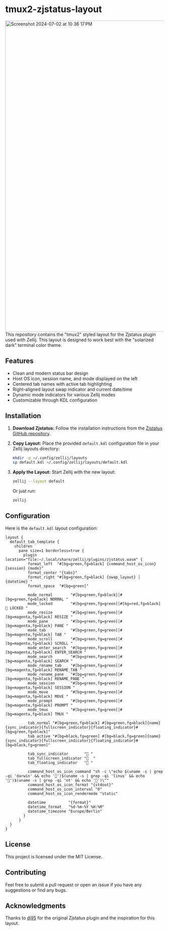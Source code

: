 # tmux2-zjstatus-layout

<img width="986" alt="Screenshot 2024-07-02 at 10 36 17 PM" src="https://github.com/starkovv/tmux2-zjstatus-layout/assets/654646/88fd4901-f70e-4a1c-98d3-7efd58f1deb1">
This repository contains the "tmux2" styled layout for the Zjstatus plugin used with Zellij. This layout is designed to work best with the "solarized dark" terminal color theme.

## Features

- Clean and modern status bar design
- Host OS icon, session name, and mode displayed on the left
- Centered tab names with active tab highlighting
- Right-aligned layout swap indicator and current date/time
- Dynamic mode indicators for various Zellij modes
- Customizable through KDL configuration

## Installation

1. **Download Zjstatus:**
   Follow the installation instructions from the [Zjstatus GitHub repository](https://github.com/dj95/zjstatus).

2. **Copy Layout:**
   Place the provided `default.kdl` configuration file in your Zellij layouts directory:
   ```sh
   mkdir -p ~/.config/zellij/layouts
   cp default.kdl ~/.config/zellij/layouts/default.kdl
   ```

3. **Apply the Layout:**
   Start Zellij with the new layout:
   ```sh
   zellij --layout default
   ```
   Or just run:
   ```sh
   zellij
   ```
   

## Configuration

Here is the `default.kdl` layout configuration:

```kdl
layout {
  default_tab_template {
    children
      pane size=1 borderless=true {
        plugin location="file:~/.local/share/zellij/plugins/zjstatus.wasm" {
          format_left  "#[bg=green,fg=black] {command_host_os_icon} {session} {mode}"
          format_center "{tabs}"
          format_right "#[bg=green,fg=black] {swap_layout} │ {datetime} "
          format_space  "#[bg=green]"

          mode_normal        "#[bg=green,fg=black]│#[bg=green,fg=black] NORMAL "
          mode_locked        "#[bg=green,fg=green]│#[bg=red,fg=black]  LOCKED "
          mode_resize        "#[bg=green,fg=green]│#[bg=magenta,fg=black] RESIZE "
          mode_pane          "#[bg=green,fg=green]│#[bg=magenta,fg=black] PANE "
          mode_tab           "#[bg=green,fg=green]│#[bg=magenta,fg=black] TAB "
          mode_scroll        "#[bg=green,fg=green]│#[bg=magenta,fg=black] SCROLL "
          mode_enter_search  "#[bg=green,fg=green]│#[bg=magenta,fg=black] ENTER_SEARCH "
          mode_search        "#[bg=green,fg=green]│#[bg=magenta,fg=black] SEARCH "
          mode_rename_tab    "#[bg=green,fg=green]│#[bg=magenta,fg=black] RENAME_TAB "
          mode_rename_pane   "#[bg=green,fg=green]│#[bg=magenta,fg=black] RENAME_PANE "
          mode_session       "#[bg=green,fg=green]│#[bg=magenta,fg=black] SESSION "
          mode_move          "#[bg=green,fg=green]│#[bg=magenta,fg=black] MOVE "
          mode_prompt        "#[bg=green,fg=green]│#[bg=magenta,fg=black] PROMPT "
          mode_tmux          "#[bg=green,fg=green]│#[bg=magenta,fg=black] TMUX "

          tab_normal "#[bg=green,fg=black] #[bg=green,fg=black]{name} {sync_indicator}{fullscreen_indicator}{floating_indicator}#[bg=green,fg=black]"
          tab_active "#[bg=black,fg=green] #[bg=black,fg=green]{name} {sync_indicator}{fullscreen_indicator}{floating_indicator}#[bg=black,fg=green]"

          tab_sync_indicator       "󰓦 "
          tab_fullscreen_indicator "󱟱  "
          tab_floating_indicator   "󰉈 "

          command_host_os_icon_command "sh -c \"echo $(uname -s | grep -qi 'darwin' && echo '󰀵')$(uname -s | grep -qi 'linux' && echo '')$(uname -s | grep -qi 'nt' && echo '󰖳')\""
          command_host_os_icon_format "{stdout}"
          command_host_os_icon_interval "0"
          command_host_os_icon_rendermode "static"

          datetime          "{format}"
          datetime_format   "%d-%m-%Y %H:%M"
          datetime_timezone "Europe/Berlin"
        }
      }
  }
}
```

## License

This project is licensed under the MIT License.

## Contributing

Feel free to submit a pull request or open an issue if you have any suggestions or find any bugs.

## Acknowledgments

Thanks to [dj95](https://github.com/dj95) for the original Zjstatus plugin and the inspiration for this layout.
